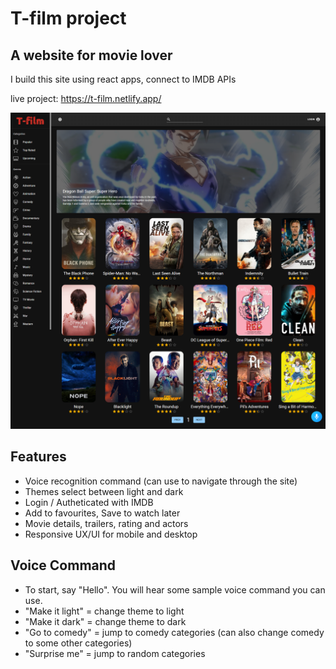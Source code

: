 # T-film project
## A website for movie lover
I build this site using react apps, connect to IMDB APIs

live project: https://t-film.netlify.app/

![My Image](src/screencapture-t-film-netlify-app-2022-08-24-20_56_28.png)


## Features
- Voice recognition command (can use to navigate through the site)
- Themes select between light and dark
- Login / Autheticated with IMDB
- Add to favourites, Save to watch later
- Movie details, trailers, rating and actors
- Responsive UX/UI for mobile and desktop

## Voice Command

- To start, say "Hello". You will hear some sample voice command you can use.
- "Make it light" = change theme to light
- "Make it dark" = change theme to dark
- "Go to comedy" = jump to comedy categories (can also change comedy to some other categories)
- "Surprise me" = jump to random categories


